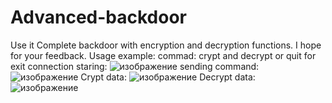 # Advanced-backdoor
Use it
Complete backdoor with encryption and decryption functions. I hope for your feedback.
Usage example:
commad: crypt and decrypt or quit for exit connection
staring:
![изображение](https://user-images.githubusercontent.com/95019800/147749542-d77d264e-eb30-439f-b787-d2882950c363.png)
sending command:
![изображение](https://user-images.githubusercontent.com/95019800/147749623-9d49adb2-beb8-49cd-83a2-b3d97d1fca5a.png)
Crypt data:
![изображение](https://user-images.githubusercontent.com/95019800/147749743-a3e25444-dbd5-48e3-90c9-70e8ee389c92.png)
Decrypt data:
![изображение](https://user-images.githubusercontent.com/95019800/147749915-42f2de0d-8d4d-4aae-96bd-8ecf6e20b51a.png)

